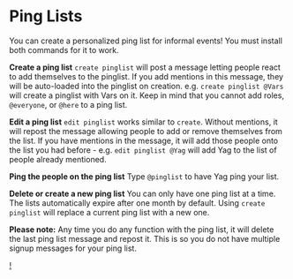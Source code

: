 # Ping Lists
You can create a personalized ping list for informal events! You must install both commands for it to work.

**Create a ping list**
`create pinglist` will post a message letting people react to add themselves to the pinglist. If you add mentions in this message, they will be auto-loaded into the pinglist on creation.
e.g. `create pinglist @Vars` will create a pinglist with Vars on it.
Keep in mind that you cannot add roles, `@everyone`, or `@here` to a ping list.

**Edit a ping list**
`edit pinglist` works similar to `create`. Without mentions, it will repost the message allowing people to add or remove themselves from the list.
If you have mentions in the message, it will add those people onto the list you had before - e.g. `edit pinglist @Yag` will add Yag to the list of people already mentioned.

**Ping the people on the ping list**
Type `@pinglist` to have Yag ping your list.

**Delete or create a new ping list**
You can only have one ping list at a time. The lists automatically expire after one month by default.
Using `create pinglist` will replace a current ping list with a new one.

**Please note:**
Any time you do any function with the ping list, it will delete the last ping list message and repost it. 
This is so you do not have multiple signup messages for your ping list.

[!](https://bentovid.com/user/pages/03.sguides/04.bot-commands/pinglist.png)
